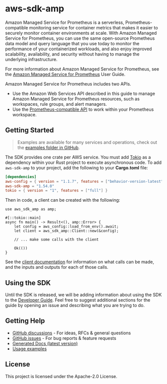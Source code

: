 # aws-sdk-amp

Amazon Managed Service for Prometheus is a serverless, Prometheus-compatible monitoring service for container metrics that makes it easier to securely monitor container environments at scale. With Amazon Managed Service for Prometheus, you can use the same open-source Prometheus data model and query language that you use today to monitor the performance of your containerized workloads, and also enjoy improved scalability, availability, and security without having to manage the underlying infrastructure.

For more information about Amazon Managed Service for Prometheus, see the [Amazon Managed Service for Prometheus](https://docs.aws.amazon.com/prometheus/latest/userguide/what-is-Amazon-Managed-Service-Prometheus.html) User Guide.

Amazon Managed Service for Prometheus includes two APIs.
  - Use the Amazon Web Services API described in this guide to manage Amazon Managed Service for Prometheus resources, such as workspaces, rule groups, and alert managers.
  - Use the [Prometheus-compatible API](https://docs.aws.amazon.com/prometheus/latest/userguide/AMP-APIReference.html#AMP-APIReference-Prometheus-Compatible-Apis) to work within your Prometheus workspace.

## Getting Started

> Examples are available for many services and operations, check out the
> [examples folder in GitHub](https://github.com/awslabs/aws-sdk-rust/tree/main/examples).

The SDK provides one crate per AWS service. You must add [Tokio](https://crates.io/crates/tokio)
as a dependency within your Rust project to execute asynchronous code. To add `aws-sdk-amp` to
your project, add the following to your **Cargo.toml** file:

```toml
[dependencies]
aws-config = { version = "1.1.7", features = ["behavior-version-latest"] }
aws-sdk-amp = "1.54.0"
tokio = { version = "1", features = ["full"] }
```

Then in code, a client can be created with the following:

```rust,no_run
use aws_sdk_amp as amp;

#[::tokio::main]
async fn main() -> Result<(), amp::Error> {
    let config = aws_config::load_from_env().await;
    let client = aws_sdk_amp::Client::new(&config);

    // ... make some calls with the client

    Ok(())
}
```

See the [client documentation](https://docs.rs/aws-sdk-amp/latest/aws_sdk_amp/client/struct.Client.html)
for information on what calls can be made, and the inputs and outputs for each of those calls.

## Using the SDK

Until the SDK is released, we will be adding information about using the SDK to the
[Developer Guide](https://docs.aws.amazon.com/sdk-for-rust/latest/dg/welcome.html). Feel free to suggest
additional sections for the guide by opening an issue and describing what you are trying to do.

## Getting Help

* [GitHub discussions](https://github.com/awslabs/aws-sdk-rust/discussions) - For ideas, RFCs & general questions
* [GitHub issues](https://github.com/awslabs/aws-sdk-rust/issues/new/choose) - For bug reports & feature requests
* [Generated Docs (latest version)](https://awslabs.github.io/aws-sdk-rust/)
* [Usage examples](https://github.com/awslabs/aws-sdk-rust/tree/main/examples)

## License

This project is licensed under the Apache-2.0 License.

